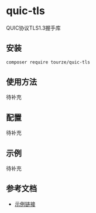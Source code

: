 # quic-tls

QUIC协议TLS1.3握手库

## 安装

```bash
composer require tourze/quic-tls
```

## 使用方法

待补充

## 配置

待补充

## 示例

待补充

## 参考文档

- [示例链接](https://example.com)
